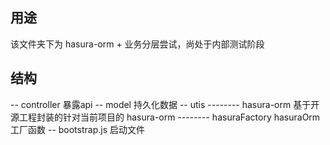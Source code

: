 ## 用途

该文件夹下为 hasura-orm + 业务分层尝试，尚处于内部测试阶段

## 结构

-- controller           暴露api
-- model                持久化数据
-- utis
-------- hasura-orm     基于开源工程封装的针对当前项目的 hasura-orm
-------- hasuraFactory  hasuraOrm工厂函数
-- bootstrap.js         启动文件